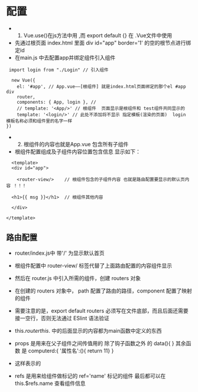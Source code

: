 # 配置 

+  1. Vue.use()在js方法中用 ,而 export default {} 在 .Vue文件中使用
+ 先通过根页面 index.html  里面 div id="app" border='1' 的空的根节点进行绑定id
+  在main.js 中去配置app并绑定组件引入组件
    
```
 import login from "./Login" // 引入组件

  new Vue({
    el: '#app', // App.vue——[根组件] 就是index.html页面绑定的那个el #app div
    router,
    components: { App, login }, // 
    // template: '<App/>' // 根组件  页面显示是根组件和 test组件共同显示的
    template: '<login/>' // 此处不添加将不显示 指定模板(渲染的页面)  login 模板名称必须和组件里的名字一样
})

```

+ 2. 根组件的内容也就是App.vue 包含所有子组件
+  根组件配置组成及子组件内容位置包含信息 显示如下：
```
  <template>
  <div id="app">
    
    <router-view/>    // 根组件包含的子组件内容 也就是路由配置要显示的默认页内容 ！！！
   
  <h1>{{ msg }}</h1>  // 根组件其他内容
  
  </div>
 
</template>

```

## 路由配置

+  router/index.js中 带'/' 为显示默认首页 
+  根组件配置中  router-view/ 标签代替了上面路由配置的内容组件显示  
+ 然后在 router.js 中引入所需的组件，创建 routers 对象
+ 在创建的 routers 对象中， path 配置了路由的路径，component 配置了映射的组件
+ 需要注意的是，export default routers 必须写在文件底部，而且后面还需要接一空行，否则无法通过 ESlint 语法验证

+ this.$router this.$ 中的后面显示的内容都为main函数中定义的东西

+  props 是用来在父子组件之间传值用的 除了钩子函数之外 的 data(){ } 其余函数 是 computerd:{ '属性名':(){ return 11} } 
+ 这样表示的 
+ refs 是用来给组件做标记的 ref='name' 标记的组件 最后都可以在 this.$refs.name 查看组件信息



